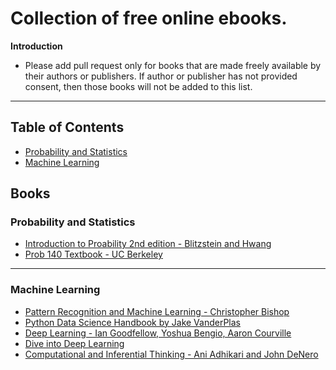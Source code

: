 # Collection of free online ebooks.

**Introduction**

- Please add pull request only for books that are made freely available by their authors or publishers. If author or publisher has not provided consent, then those books will not be added to this list.

------------------------------

Table of Contents
------------------------------

- [Probability and Statistics](#probability-and-statistics)
- [Machine Learning](#machine-learning)

Books
------------------------------

### Probability and Statistics

- [Introduction to Proability 2nd edition - Blitzstein and Hwang](http://probabilitybook.net/)
- [Prob 140 Textbook - UC Berkeley](http://prob140.org/textbook/README.html)

------------------------------

### Machine Learning

- [Pattern Recognition and Machine Learning - Christopher Bishop](https://www.microsoft.com/en-us/research/publication/pattern-recognition-machine-learning/)
- [Python Data Science Handbook by Jake VanderPlas](https://github.com/jakevdp/PythonDataScienceHandbook)
- [Deep Learning - Ian Goodfellow, Yoshua Bengio, Aaron Courville](http://www.deeplearningbook.org/)
- [Dive into Deep Learning](http://d2l.ai/index.html)
- [Computational and Inferential Thinking - Ani Adhikari and John DeNero](https://www.inferentialthinking.com/chapters/intro)
